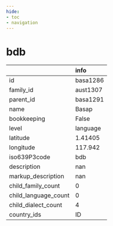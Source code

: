 ```yaml
---
hide:
- toc
- navigation
---
```

# bdb
|                      | info     |
|:---------------------|:---------|
| id                   | basa1286 |
| family_id            | aust1307 |
| parent_id            | basa1291 |
| name                 | Basap    |
| bookkeeping          | False    |
| level                | language |
| latitude             | 1.41405  |
| longitude            | 117.942  |
| iso639P3code         | bdb      |
| description          | nan      |
| markup_description   | nan      |
| child_family_count   | 0        |
| child_language_count | 0        |
| child_dialect_count  | 4        |
| country_ids          | ID       |